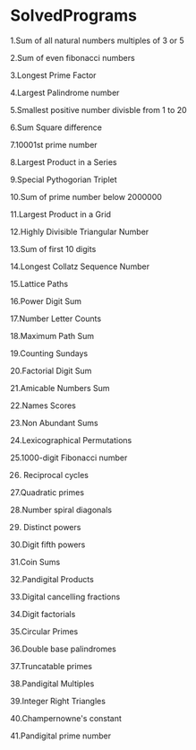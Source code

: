 # SolvedPrograms

1.Sum of all natural numbers multiples of 3 or 5

2.Sum of even fibonacci numbers

3.Longest Prime Factor

4.Largest Palindrome number

5.Smallest positive number divisble from 1 to 20

6.Sum Square difference

7.10001st prime number 

8.Largest Product in a Series

9.Special Pythogorian Triplet

10.Sum of prime number below 2000000

11.Largest Product in a Grid

12.Highly Divisible Triangular Number

13.Sum of first 10 digits

14.Longest Collatz Sequence Number

15.Lattice Paths

16.Power Digit Sum

17.Number Letter Counts

18.Maximum Path Sum

19.Counting Sundays

20.Factorial Digit Sum

21.Amicable Numbers Sum

22.Names Scores

23.Non Abundant Sums

24.Lexicographical Permutations

25.1000-digit Fibonacci number

26.	Reciprocal cycles

27.Quadratic primes

28.Number spiral diagonals

29.	Distinct powers

30.Digit fifth powers

31.Coin Sums

32.Pandigital Products

33.Digital cancelling fractions

34.Digit factorials

35.Circular Primes

36.Double base palindromes

37.Truncatable primes

38.Pandigital Multiples

39.Integer Right Triangles

40.Champernowne's constant

41.Pandigital prime number
